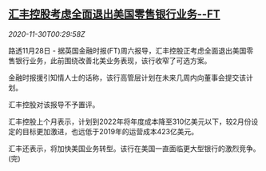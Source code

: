 <!--1606697710000-->
[汇丰控股考虑全面退出美国零售银行业务--FT](https://cn.reuters.com/article/hsbc-1128-sat-usa-idCNKBS28A01P)
------

<div><i>2020-11-30T00:29:58Z</i></div><p>路透11月28日 - 据英国金融时报(FT)周六报导，汇丰控股正考虑全面退出美国零售银行业务，此前围绕改善北美业务表现，该行收窄了可选方案。</p><p>金融时报援引知情人士的话称，该行高管层计划在未来几周内向董事会提交该计划。</p><p>汇丰控股对该报导不予置评。</p><p>汇丰控股上个月表示，计划到2022年将年度成本降至310亿美元以下，较2月份设定的目标更加激进，也远低于2019年的运营成本423亿美元。</p><p>汇丰还表示，将加快美国业务转型。该行在美国一直面临更大型银行的激烈竞争。(完)</p>

